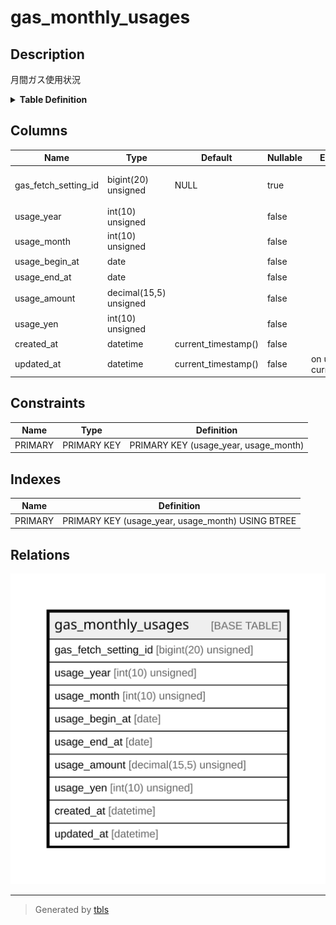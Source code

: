# gas_monthly_usages

## Description

月間ガス使用状況

<details>
<summary><strong>Table Definition</strong></summary>

```sql
CREATE TABLE `gas_monthly_usages` (
  `gas_fetch_setting_id` bigint(20) unsigned DEFAULT NULL COMMENT 'ガス料金取得設定ID',
  `usage_year` int(10) unsigned NOT NULL COMMENT '年',
  `usage_month` int(10) unsigned NOT NULL COMMENT '月',
  `usage_begin_at` date NOT NULL COMMENT '開始日',
  `usage_end_at` date NOT NULL COMMENT '終了日',
  `usage_amount` decimal(15,5) unsigned NOT NULL COMMENT '使用量(m^3)',
  `usage_yen` int(10) unsigned NOT NULL COMMENT '料金(円)',
  `created_at` datetime NOT NULL DEFAULT current_timestamp() COMMENT '作成日時',
  `updated_at` datetime NOT NULL DEFAULT current_timestamp() ON UPDATE current_timestamp() COMMENT '更新日時',
  PRIMARY KEY (`usage_year`,`usage_month`)
) ENGINE=InnoDB DEFAULT CHARSET=utf8mb4 COLLATE=utf8mb4_general_ci COMMENT='月間ガス使用状況'
```

</details>

## Columns

| Name | Type | Default | Nullable | Extra Definition | Children | Parents | Comment |
| ---- | ---- | ------- | -------- | ---------------- | -------- | ------- | ------- |
| gas_fetch_setting_id | bigint(20) unsigned | NULL | true |  |  |  | ガス料金取得設定ID |
| usage_year | int(10) unsigned |  | false |  |  |  | 年 |
| usage_month | int(10) unsigned |  | false |  |  |  | 月 |
| usage_begin_at | date |  | false |  |  |  | 開始日 |
| usage_end_at | date |  | false |  |  |  | 終了日 |
| usage_amount | decimal(15,5) unsigned |  | false |  |  |  | 使用量(m^3) |
| usage_yen | int(10) unsigned |  | false |  |  |  | 料金(円) |
| created_at | datetime | current_timestamp() | false |  |  |  | 作成日時 |
| updated_at | datetime | current_timestamp() | false | on update current_timestamp() |  |  | 更新日時 |

## Constraints

| Name | Type | Definition |
| ---- | ---- | ---------- |
| PRIMARY | PRIMARY KEY | PRIMARY KEY (usage_year, usage_month) |

## Indexes

| Name | Definition |
| ---- | ---------- |
| PRIMARY | PRIMARY KEY (usage_year, usage_month) USING BTREE |

## Relations

![er](gas_monthly_usages.svg)

---

> Generated by [tbls](https://github.com/k1LoW/tbls)
